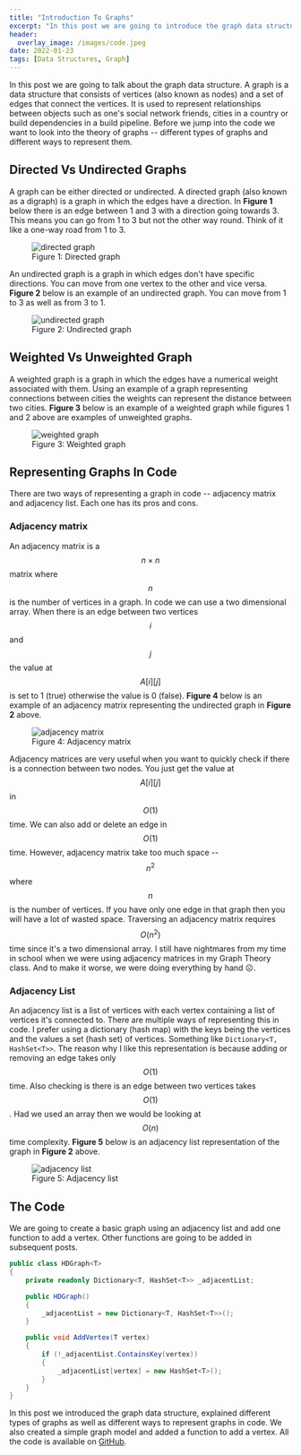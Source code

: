 ```yaml
---
title: "Introduction To Graphs"
excerpt: "In this post we are going to introduce the graph data structure..."
header:
  overlay_image: /images/code.jpeg
date: 2022-01-23
tags: [Data Structures, Graph]
---
```


In this post we are going to talk about the graph data structure. A graph is a data structure that consists of vertices (also known as nodes) and a set of edges that connect the vertices. It is used to represent relationships between objects such as one's social network friends, cities in a country or build dependencies in a build pipeline. Before we jump into the code we want to look into the theory of graphs -- different types of graphs and different ways to represent them.

## Directed Vs Undirected Graphs

A graph can be either directed or undirected. A directed graph (also known as a digraph) is a graph in which the edges have a direction. In **Figure 1** below there is an edge between 1 and 3 with a direction going towards 3. This means you can go from 1 to 3 but not the other way round. Think of it like a one-way road from 1 to 3.

<figure>
<img src="{{ site.baseurl }}/images/directed-graph.png" alt="directed graph">
<figcaption>Figure 1: Directed graph</figcaption>
</figure>

An undirected graph is a graph in which edges don't have specific directions. You can move from one vertex to the other and vice versa. **Figure 2** below is an example of an undirected graph. You can move from 1 to 3 as well as from 3 to 1.

<figure>
<img src="{{ site.baseurl }}/images/undirected-graph.png" alt="undirected graph">
<figcaption>Figure 2: Undirected graph</figcaption>
</figure>

## Weighted Vs Unweighted Graph

A weighted graph is a graph in which the edges have a numerical weight associated with them. Using an example of a graph representing connections between cities the weights can represent the distance between two cities. **Figure 3** below is an example of a weighted graph while figures 1 and 2 above are examples of unweighted graphs.

<figure>
<img src="{{ site.baseurl }}/images/weighted-graph.png" alt="weighted graph">
<figcaption>Figure 3: Weighted graph</figcaption>
</figure>

## Representing Graphs In Code

There are two ways of representing a graph in code -- adjacency matrix and adjacency list. Each one has its pros and cons.

### Adjacency matrix

An adjacency matrix is a $$ n \times n $$ matrix where $$ n $$ is the number of vertices in a graph. In code we can use a two dimensional array. When there is an edge between two vertices $$ i $$ and $$ j $$ the value at $$A[ i ][ j ]$$ is set to 1 (true) otherwise the value is 0 (false). **Figure 4** below is an example of an adjacency matrix representing the undirected graph in **Figure 2** above.

<figure>
<img src="{{ site.baseurl }}/images/adjacency-matrix.png" alt="adjacency matrix">
<figcaption>Figure 4: Adjacency matrix</figcaption>
</figure>

Adjacency matrices are very useful when you want to quickly check if there is a connection between two nodes. You just get the value at $$A[ i ][ j ]$$ in $$ O(1) $$ time. We can also add or delete an edge in $$ O(1) $$ time. However, adjacency matrix take too much space -- $$ n^2 $$ where $$ n $$ is the number of vertices. If you have only one edge in that graph then you will have a lot of wasted space. Traversing an adjacency matrix requires $$ O(n^2) $$ time since it's a two dimensional array. I still have nightmares from my time in school when we were using adjacency matrices in my Graph Theory class. And to make it worse, we were doing everything by hand :frowning_face:.

### Adjacency List

An adjacency list is a list of vertices with each vertex containing a list of vertices it's connected to. There are multiple ways of representing this in code. I prefer using a dictionary (hash map) with the keys being the vertices and the values a set (hash set) of vertices. Something like `Dictionary<T, HashSet<T>>`. The reason why I like this representation is because adding or removing an edge takes only $$ O(1) $$ time. Also checking is there is an edge between two vertices takes $$ O(1) $$. Had we used an array then we would be looking at $$ O(n) $$ time complexity. **Figure 5** below is an adjacency list representation of the graph in **Figure 2** above.

<figure>
<img src="{{ site.baseurl }}/images/adjacency-list.png" alt="adjacency list">
<figcaption>Figure 5: Adjacency list</figcaption>
</figure>

## The Code

We are going to create a basic graph using an adjacency list and add one function to add a vertex. Other functions are going to be added in subsequent posts.

```csharp
public class HDGraph<T>
{
    private readonly Dictionary<T, HashSet<T>> _adjacentList;

    public HDGraph()
    {
        _adjacentList = new Dictionary<T, HashSet<T>>();
    }

    public void AddVertex(T vertex)
    {
        if (!_adjacentList.ContainsKey(vertex))
        {
            _adjacentList[vertex] = new HashSet<T>();
        }
    }
}
```

In this post we introduced the graph data structure, explained different types of graphs as well as different ways to represent graphs in code. We also created a simple graph model and added a function to add a vertex. All the code is available on [GitHub](https://github.com/vince-nyanga/data-structures).
